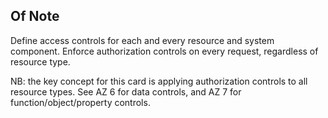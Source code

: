 ## Of Note

Define access controls for each and every resource and system component. Enforce authorization controls on every request, regardless of resource type.

NB: the key concept for this card is applying authorization controls to all resource types. See AZ 6 for data controls, and AZ 7 for function/object/property controls.
